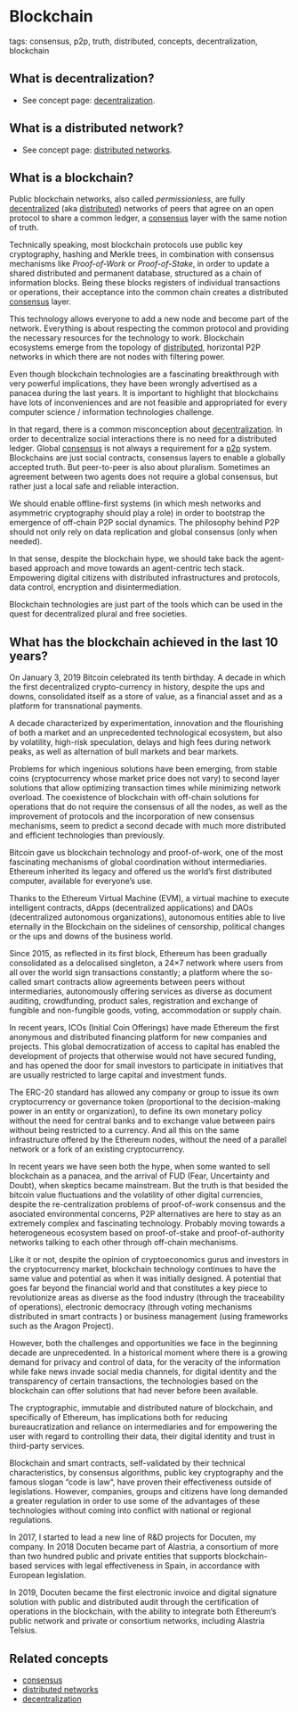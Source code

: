 # Blockchain

tags: consensus, p2p, truth, distributed, concepts, decentralization, blockchain

## What is decentralization?

* See concept page: [decentralization](decentralization.md).

## What is a distributed network?

* See concept page: [distributed networks](distributed_networks.md).

## What is a blockchain?

Public blockchain networks, also called *permissionless*, are fully [decentralized](../../tags/decentralization.md) (aka [distributed](distributed_networks.md)) networks of peers that agree on an open protocol to share a common ledger, a [consensus](consensus.md) layer with the same notion of truth. 

Technically speaking, most blockchain protocols use public key cryptography, hashing and Merkle trees, in combination with consensus mechanisms like *Proof-of-Work* or *Proof-of-Stake*, in order to update a shared distributed and permanent database, structured as a chain of information blocks. Being these blocks registers of individual transactions or operations, their acceptance into the common chain creates a distributed [consensus](consensus.md) layer. 

This technology allows everyone to add a new node and become part of the network. Everything is about respecting the common protocol and providing the necessary resources for the technology to work. Blockchain ecosystems emerge from the topology of [distributed](distributed_networks.md), horizontal P2P networks in which there are not nodes with filtering power.

Even though blockchain technologies are a fascinating breakthrough with very powerful implications, they have been wrongly advertised as a panacea during the last years. It is important to highlight that blockchains have lots of inconveniences and are not feasible and appropriated for every computer science / information technologies challenge. 

In that regard, there is a common misconception about [decentralization](decentralization.md). In order to decentralize social interactions there is no need for a distributed ledger. Global [consensus](consensus.md) is not always a requirement for a [p2p](p2p.md) system. Blockchains are just social contracts, consensus layers to enable a globally accepted truth. But peer-to-peer is also about pluralism. Sometimes an agreement between two agents does not require a global consensus, but rather just a local safe and reliable interaction.

We should enable offline-first systems (in which mesh networks and asymmetric cryptography should play a role) in order to bootstrap the emergence of off-chain P2P social dynamics. The philosophy behind P2P should not only rely on data replication and global consensus (only when needed). 

In that sense, despite the blockchain hype, we should take back the agent-based approach and move towards an agent-centric tech stack. Empowering digital citizens with distributed infrastructures and protocols, data control, encryption and disintermediation. 

Blockchain technologies are just part of the tools which can be used in the quest for decentralized plural and free societies.

## What has the blockchain achieved in the last 10 years? 

On January 3, 2019 Bitcoin celebrated its tenth birthday. A decade in which the first decentralized crypto-currency in history, despite the ups and downs, consolidated itself as a store of value, as a financial asset and as a platform for transnational payments.

A decade characterized by experimentation, innovation and the flourishing of both a market and an unprecedented technological ecosystem, but also by volatility, high-risk speculation, delays and high fees during network peaks, as well as alternation of bull markets and bear markets.

Problems for which ingenious solutions have been emerging, from stable coins (cryptocurrency whose market price does not vary) to second layer solutions that allow optimizing transaction times while minimizing network overload. The coexistence of blockchain with off-chain solutions for operations that do not require the consensus of all the nodes, as well as the improvement of protocols and the incorporation of new consensus mechanisms, seem to predict a second decade with much more distributed and efficient technologies than previously.

Bitcoin gave us blockchain technology and proof-of-work, one of the most fascinating mechanisms of global coordination without intermediaries. Ethereum inherited its legacy and offered us the world’s first distributed computer, available for everyone’s use.

Thanks to the Ethereum Virtual Machine (EVM), a virtual machine to execute intelligent contracts, dApps (decentralized applications) and DAOs (decentralized autonomous organizations), autonomous entities able to live eternally in the Blockchain on the sidelines of censorship, political changes or the ups and downs of the business world.

Since 2015, as reflected in its first block, Ethereum has been gradually consolidated as a delocalised singleton, a 24×7 network where users from all over the world sign transactions constantly; a platform where the so-called smart contracts allow agreements between peers without intermediaries, autonomously offering services as diverse as document auditing, crowdfunding, product sales, registration and exchange of fungible and non-fungible goods, voting, accommodation or supply chain.

In recent years, ICOs (Initial Coin Offerings) have made Ethereum the first anonymous and distributed financing platform for new companies and projects. This global democratization of access to capital has enabled the development of projects that otherwise would not have secured funding, and has opened the door for small investors to participate in initiatives that are usually restricted to large capital and investment funds.

The ERC-20 standard has allowed any company or group to issue its own cryptocurrency or governance token (proportional to the decision-making power in an entity or organization), to define its own monetary policy without the need for central banks and to exchange value between pairs without being restricted to a currency. And all this on the same infrastructure offered by the Ethereum nodes, without the need of a parallel network or a fork of an existing cryptocurrency.

In recent years we have seen both the hype, when some wanted to sell blockchain as a panacea, and the arrival of FUD (Fear, Uncertainty and Doubt), when skeptics became mainstream. But the truth is that besided the bitcoin value fluctuations and the volatility of other digital currencies, despite the re-centralization problems of proof-of-work consensus and the asociated environmental concerns, P2P alternatives are here to stay as an extremely complex and fascinating technology. Probably moving towards a heterogeneous ecosystem based on proof-of-stake and proof-of-authority networks talking to each other through off-chain mechanisms.

Like it or not, despite the opinion of cryptoeconomics gurus and investors in the cryptocurrency market, blockchain technology continues to have the same value and potential as when it was initially designed. A potential that goes far beyond the financial world and that constitutes a key piece to revolutionize areas as diverse as the food industry (through the traceability of operations), electronic democracy (through voting mechanisms distributed in smart contracts ) or business management (using frameworks such as the Aragon Project).

However, both the challenges and opportunities we face in the beginning decade are unprecedented. In a historical moment where there is a growing demand for privacy and control of data, for the veracity of the information while fake news invade social media channels, for digital identity and the transparency of certain transactions, the technologies based on the blockchain can offer solutions that had never before been available.

The cryptographic, immutable and distributed nature of blockchain, and specifically of Ethereum, has implications both for reducing bureaucratization and reliance on intermediaries and for empowering the user with regard to controlling their data, their digital identity and trust in third-party services.

Blockchain and smart contracts, self-validated by their technical characteristics, by consensus algorithms, public key cryptography and the famous slogan “code is law“, have proven their effectiveness outside of legislations. However, companies, groups and citizens have long demanded a greater regulation in order to use some of the advantages of these technologies without coming into conflict with national or regional regulations.

In 2017, I started to lead a new line of R&D projects for Docuten, my company. In 2018 Docuten became part of Alastria, a consortium of more than two hundred public and private entities that supports blockchain-based services with legal effectiveness in Spain, in accordance with European legislation. 

In 2019, Docuten became the first electronic invoice and digital signature solution with public and distributed audit through the certification of operations in the blockchain, with the ability to integrate both Ethereum’s public network and private or consortium networks, including Alastria Telsius.


## Related concepts

* [consensus](consensus.md)
* [distributed networks](distributed_networks.md)
* [decentralization](decentralization.md)


